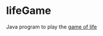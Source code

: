# lifeGame
Java program to play the [game of life](https://en.wikipedia.org/wiki/Conway%27s_Game_of_Life)




